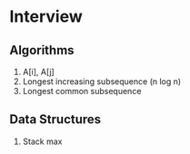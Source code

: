 # Interview

## Algorithms
1. A[i], A[j]
2. Longest increasing subsequence (n log n)
3. Longest common subsequence

## Data Structures
1. Stack max

